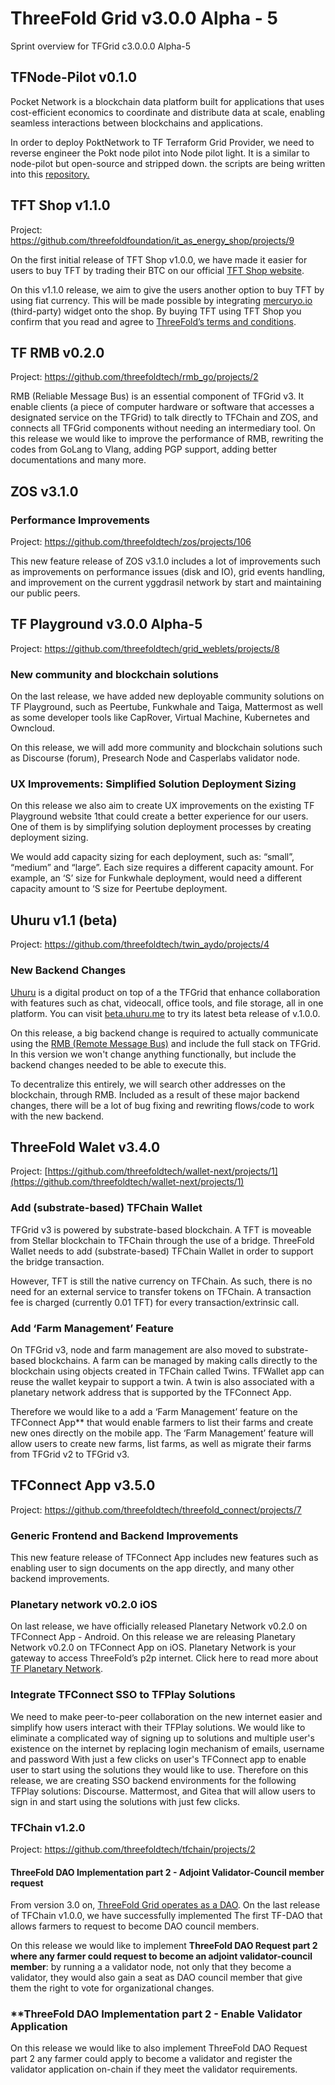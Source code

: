 
# ThreeFold Grid v3.0.0 Alpha - 5

Sprint overview for TFGrid c3.0.0.0 Alpha-5

## TFNode-Pilot v0.1.0

Pocket Network is a blockchain data platform built for applications that uses cost-efficient economics to coordinate and distribute data at scale, enabling seamless interactions between blockchains and applications.

In order to deploy PoktNetwork to TF Terraform Grid Provider, we need to reverse engineer the Pokt node pilot into Node pilot light. It is a similar to node-pilot but open-source and stripped down. the scripts are being written into this [repository.](https://github.com/threefoldtech/node-pilot-light)

## TFT Shop v1.1.0

Project: https://github.com/threefoldfoundation/it_as_energy_shop/projects/9

On the first initial release of TFT Shop v1.0.0, we have made it easier for users to buy TFT by trading their BTC on our official [TFT Shop website](https://gettft.com/gettft/).

On this v1.1.0 release, we aim to give the users another option to buy TFT by using fiat currency. This will be made possible by integrating [mercuryo.io](http://www.mercuryo.io/) (third-party) widget onto the shop. By buying TFT using TFT Shop you confirm that you read and agree to [ThreeFold’s terms and conditions](https://library.threefold.me/info/legal/#/legal__terms_conditions_gettft).


## TF RMB v0.2.0

Project: https://github.com/threefoldtech/rmb_go/projects/2

RMB (Reliable Message Bus) is an essential component of TFGrid v3. It enable clients (a piece of computer hardware or software that accesses a designated service on the TFGrid) to talk directly to TFChain and ZOS,  and connects all TFGrid components without needing an intermediary tool. On this release we would like to improve the performance of RMB, rewriting the codes from GoLang to Vlang, adding PGP support, adding better documentations and many more.

## ZOS v3.1.0

### Performance Improvements
Project: https://github.com/threefoldtech/zos/projects/106

This new feature release of ZOS v3.1.0 includes a lot of improvements such as improvements on performance issues (disk and IO), grid events handling, and improvement on the current yggdrasil network by start and maintaining our public peers.

## TF Playground v3.0.0 Alpha-5
Project: https://github.com/threefoldtech/grid_weblets/projects/8

### New community and blockchain solutions
On the last release, we have added new deployable community solutions on TF Playground, such as Peertube, Funkwhale and Taiga, Mattermost as well as some developer tools like CapRover, Virtual Machine, Kubernetes and Owncloud.

On this release, we will add more community and blockchain solutions such as Discourse (forum), Presearch Node and Casperlabs validator node.

### UX Improvements: Simplified Solution Deployment Sizing
On this release we also aim to create UX improvements on the existing TF Playground website 1that could create a better experience for our users. One of them is by simplifying solution deployment processes by creating deployment sizing.

We would add capacity sizing for each deployment, such as: “small”, “medium” and “large”. Each size requires a different capacity amount. For example, an ‘S’ size for Funkwhale deployment, would need a different capacity amount to ‘S size for Peertube deployment.

## Uhuru v1.1 (beta)

Project: https://github.com/threefoldtech/twin_aydo/projects/4

### New Backend Changes

[Uhuru](www.uhuru.me) is a digital product on top of a the TFGrid that enhance collaboration with features such as chat, videocall, office tools, and file storage, all in one platform. You can visit [beta.uhuru.me](beta.uhuru.me) to try its latest beta release of v.1.0.0.

On this release, a big backend change is required to actually communicate using the [RMB (Remote Message Bus)](https://github.com/threefoldtech/rmb) and include the full stack on TFGrid. In this version we won't change anything functionally, but include the backend changes needed to be able to execute this.

To decentralize this entirely, we will search other addresses on the blockchain, through RMB. Included as a result of these major backend changes, there will be a lot of bug fixing and rewriting flows/code to work with the new backend.


## ThreeFold Walet v3.4.0

Project: [https://github.com/threefoldtech/wallet-next/projects/1](https://github.com/threefoldtech/wallet-next/projects/1)

### Add (substrate-based) TFChain Wallet

TFGrid v3 is powered by substrate-based blockchain. A TFT is moveable from Stellar blockchain to TFChain through the use of a bridge.
ThreeFold Wallet needs to add (substrate-based) TFChain Wallet in order to support the bridge transaction. 

However, TFT is still the native currency on TFChain. As such, there is no need for an external service to transfer tokens on TFChain. A transaction fee is charged (currently 0.01 TFT) for every transaction/extrinsic call. 

### Add ‘Farm Management’ Feature

On TFGrid v3, node and farm management are also moved to substrate-based blockchains. A farm can be managed by making calls directly to the blockchain using objects created in TFChain called Twins. TFWallet app can reuse the wallet keypair to support a twin. A twin is also associated with a planetary network address that is supported by the TFConnect App. 

Therefore we would like to a add a ‘Farm Management’ feature on the TFConnect App** that would enable farmers to list their farms and create new ones directly on the mobile app.  The ‘Farm Management’ feature will allow users to create new farms, list farms, as well as migrate their farms from TFGrid v2 to TFGrid v3.


## TFConnect App v3.5.0

Project: https://github.com/threefoldtech/threefold_connect/projects/7

### Generic Frontend and Backend Improvements
This new feature release of TFConnect App includes new features such as enabling user to sign documents on the app directly, and many other backend improvements.

### Planetary network v0.2.0 iOS

On last release, we have officially released Planetary Network v0.2.0 on TFConnect App - Android. On this release we are releasing  Planetary Network v0.2.0 on TFConnect App on iOS. Planetary Network is your gateway to access ThreeFold’s p2p internet. Click here to read more about[ TF Planetary Network](https://library.threefold.me/info/manual/#/manual__yggdrasil_client). 

### Integrate TFConnect SSO to TFPlay Solutions

We need to make peer-to-peer collaboration on the new internet easier and simplify how users interact with their TFPlay solutions. We would like to eliminate a complicated way of signing up to solutions and multiple user's existence on the internet by replacing login mechanism of emails, username and password With just a few clicks on user's TFConnect app to enable user to start using the solutions they would like to use. Therefore on this release, we are creating SSO backend environments for the following TFPlay solutions: Discourse. Mattermost, and Gitea that will allow users to sign in and start using the solutions with just few clicks.

### **TFChain v1.2.0**

Project: https://github.com/threefoldtech/tfchain/projects/2

#### **ThreeFold DAO Implementation part 2 - Adjoint Validator-Council member request**

From version 3.0 on, [ThreeFold Grid operates as a DAO](https://library.threefold.me/info/threefold#/tfgrid/threefold__dao). On the last release of TFChain v1.0.0,  we have successfully implemented The first TF-DAO that allows farmers to request to become DAO council members. 

On this release we would like to implement **ThreeFold DAO Request part 2 where any farmer could request to become an adjoint validator-council member**: by running a a validator node, not only that they become a validator, they would also gain a seat as DAO council member that give them the right to vote for organizational changes.

### **ThreeFold DAO Implementation part 2 - Enable Validator Application

On this release we would like to also implement ThreeFold DAO Request part 2 any farmer could apply to become a validator and register the validator application on-chain if they meet the validator requirements.
